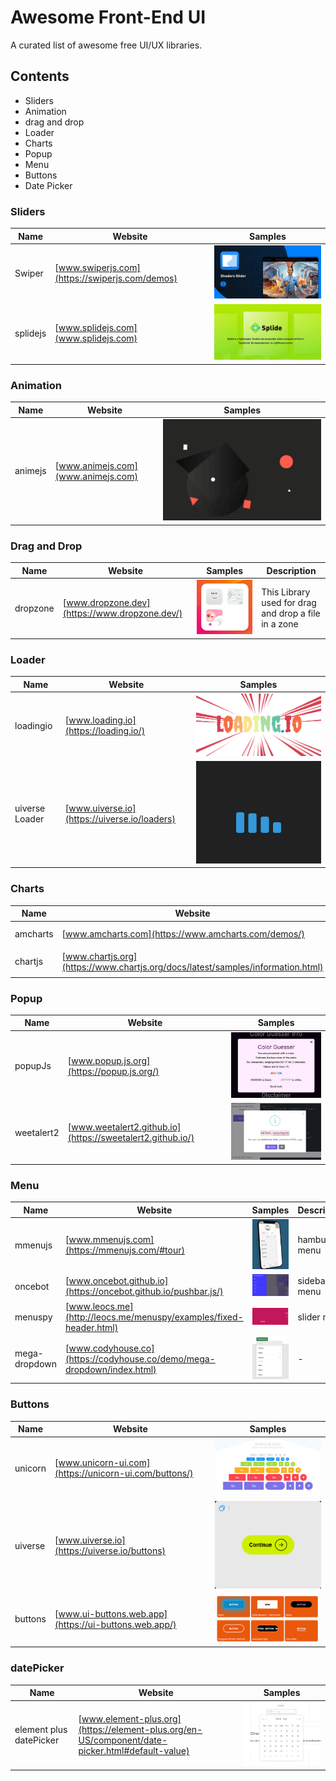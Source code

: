 # Awesome Front-End UI 
A curated list of awesome free UI/UX libraries.
## Contents


  * Sliders
  * Animation
  * drag and drop
  * Loader
  * Charts
  * Popup
  * Menu
  * Buttons
  * Date Picker

### Sliders
| Name | Website | Samples |
| ---- | ------ | -------  |
| Swiper | [www.swiperjs.com](https://swiperjs.com/demos) | ![Swiper Slider Presented by Qadireh Moradi](/asset/images/swiper_slider.jpg) |
| splidejs | [www.splidejs.com](www.splidejs.com) | ![splidejs Slider Presented by Qadireh Moradi](/asset/images/splide.jpg) |

### Animation
| Name | Website | Samples | 
| ---- | ------ | -------  |
| animejs | [www.animejs.com](www.animejs.com) | ![animejs Presented by Qadireh Moradi](/asset/images/animejs.gif) |

### Drag and Drop
| Name | Website | Samples | Description |
| ---- | ------ | -------  | ----------  |
| dropzone | [www.dropzone.dev](https://www.dropzone.dev/) | ![dropzone Presented by Qadireh Moradi](/asset/images/dropzone.jpg) | This Library used for drag and drop a file in a zone |

### Loader
| Name | Website | Samples | 
| ---- | ------ | -------  |
| loadingio | [www.loading.io](https://loading.io/) | ![loading Presented by Qadireh Moradi](/asset/images/loadingio.svg) |
| uiverse Loader | [www.uiverse.io](https://uiverse.io/loaders) | ![uiverse loader Presented by Qadireh Moradi](/asset/images/univerLoader.png) |

### Charts
| Name | Website | Samples | 
| ---- | ------ | -------  |
| amcharts | [www.amcharts.com](https://www.amcharts.com/demos/) | ![amcharts Presented by Qadireh Moradi](/asset/images/amchart.jpg) |
| chartjs | [www.chartjs.org](https://www.chartjs.org/docs/latest/samples/information.html) | ![chartjs Presented by Qadireh Moradi](/asset/images/chartjs.png) |

### Popup
| Name | Website | Samples | 
| ---- | ------ | -------  |
| popupJs | [www.popup.js.org](https://popup.js.org/) | ![popupJs Presented by Qadireh Moradi](/asset/images/popupJs.jpg) |
| weetalert2 | [www.weetalert2.github.io](https://sweetalert2.github.io/) | ![weetalert2 gitHub Presented by Qadireh Moradi](/asset/images/sweetalert2.jpg) |

### Menu
| Name | Website | Samples | Description |
| ---- | ------ | -------  | ----------  |
| mmenujs | [www.mmenujs.com](https://mmenujs.com/#tour) | ![mmenujs Presented by Qadireh Moradi](/asset/images/mmenujs.jpg) | hamburge menu |
| oncebot | [www.oncebot.github.io](https://oncebot.github.io/pushbar.js/) | ![pushbar Presented by Qadireh Moradi](/asset/images/pushbar.jpg) | sidebar menu |
| menuspy | [www.leocs.me](http://leocs.me/menuspy/examples/fixed-header.html) | ![menuspy Presented by Qadireh Moradi](/asset/images/menuspy.jpg) | slider menu |
| mega-dropdown | [www.codyhouse.co](https://codyhouse.co/demo/mega-dropdown/index.html) | ![mega menu Presented by Qadireh Moradi](/asset/images/megamenu_dropdown.jpg) | - |

### Buttons
| Name | Website | Samples |
| ---- | ------ | -------  |
| unicorn | [www.unicorn-ui.com](https://unicorn-ui.com/buttons/) | ![unicorn Presented by Qadireh Moradi](/asset/images/unicorn.jpg) | 
| uiverse | [www.uiverse.io](https://uiverse.io/buttons) | ![uiverse Presented by Qadireh Moradi](/asset/images/uiverse.png) |
| buttons | [www.ui-buttons.web.app](https://ui-buttons.web.app/) | ![buttons Presented by Qadireh Moradi](/asset/images/uibutton.jpg) | 

### datePicker
| Name | Website | Samples |
| ---- | ------ | -------  |
| element plus datePicker | [www.element-plus.org](https://element-plus.org/en-US/component/date-picker.html#default-value) | ![element plus datePicker Presented by Qadireh Moradi](/asset/images/datepickerElement.jpg) | 








